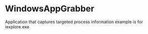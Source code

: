 WindowsAppGrabber
=================

Application that captures targeted process information example is for iexplore.exe
